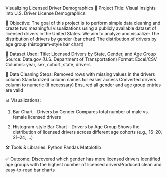 Visualizing Licensed Driver Demographics
📌 Project Title: Visual Insights into U.S. Driver License Demographics

🧠 Objective:
The goal of this project is to perform simple data cleaning and create two meaningful visualizations using a publicly available dataset of licensed drivers in the United States.
We aim to analyze and visualize:
The distribution of drivers by gender (bar chart)
The distribution of drivers by age group (histogram-style bar chart)

📂 Dataset Used:
Title: Licensed Drivers by State, Gender, and Age Group
Source: Data.gov (U.S. Department of Transportation)
Format: Excel/CSV
Columns: year, sex, cohort, state, drivers

🧹 Data Cleaning Steps:
Removed rows with missing values in the drivers column
Standardized column names for easier access
Converted drivers column to numeric (if necessary)
Ensured all gender and age group entries are valid

📊 Visualizations:
1. Bar Chart – Drivers by Gender
Compares total number of male vs. female licensed drivers

2. Histogram-style Bar Chart – Drivers by Age Group
Shows the distribution of licensed drivers across different age cohorts (e.g., 16–20, 21–24, ...)

🛠️ Tools & Libraries:
Python
Pandas
Matplotlib

✅ Outcome:
Discovered which gender has more licensed drivers
Identified age groups with the highest number of licensed driversProduced clean and easy-to-read bar charts

